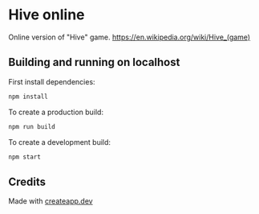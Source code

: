 # Hive online

Online version of "Hive" game. https://en.wikipedia.org/wiki/Hive_(game)

## Building and running on localhost

First install dependencies:

```sh
npm install
```

To create a production build:

```sh
npm run build
```

To create a development build:

```sh
npm start
```

## Credits

Made with [createapp.dev](https://createapp.dev/)
